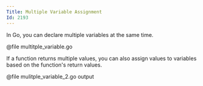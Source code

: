 ```yaml
---
Title: Multiple Variable Assignment
Id: 2193
---
```

In Go, you can declare multiple variables at the same time.

@file multitple_variable.go

If a function returns multiple values, you can also assign values to variables based on the function's return values.

@file mulitple_variable_2.go output
